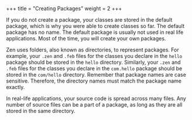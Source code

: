 +++
title = "Creating Packages"
weight = 2
+++

If you do not create a package, your classes are stored in the default package,
which is why you were able to create classes so far. The default package has no
name. The default package is usually not used in real life applications. Most of
the time, you will create your own packages.

Zen uses folders, also known as directories, to represent packages. For
example, your `.zen` and `.feb` files for the classes you declare in the
`hello` package should be stored in the `hello` directory. Similarly, your `.zen`
and `.feb` files for the classes you declare in the `com.hello` package should
be stored in the `com/hello` directory. Remember that package names are case
sensitive. Therefore, the directory names must match the package name exactly.

In real-life applications, your source code is spread across many files. Any
number of source files can be a part of a package, as long as they are all stored
in the same directory.